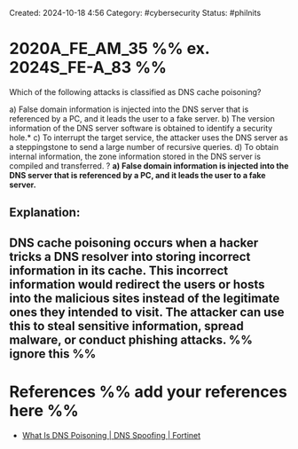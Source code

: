 Created: 2024-10-18 4:56
Category: #cybersecurity 
Status: #philnits



# 2020A_FE_AM_35 %% ex. 2024S_FE-A_83 %%

Which of the following attacks is classified as DNS cache poisoning?

a) False domain information is injected into the DNS server that is referenced by a PC, and it leads the user to a fake server.
b) The version information of the DNS server software is obtained to identify a security hole.*
c) To interrupt the target service, the attacker uses the DNS server as a steppingstone to send a large number of recursive queries.
d) To obtain internal information, the zone information stored in the DNS server is compiled and transferred.
? 
**a) False domain information is injected into the DNS server that is referenced by a PC, and it leads the user to a fake server.**
## **Explanation:**

**DNS cache poisoning** occurs when a hacker tricks a DNS resolver into storing incorrect information in its cache. This incorrect information would redirect the users or hosts into the malicious sites instead of the legitimate ones they intended to visit. The attacker can use this to steal sensitive information, spread malware, or conduct phishing attacks.
%% ignore this %%
---









# References %% add your references here %%
- [What Is DNS Poisoning | DNS Spoofing | Fortinet](https://www.fortinet.com/resources/cyberglossary/dns-poisoning)
